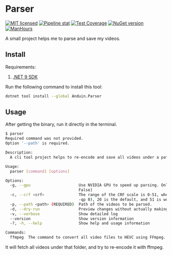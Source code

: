# Parser

[![MIT licensed](https://img.shields.io/badge/license-MIT-blue.svg)](https://gitlab.aiursoft.com/anduin/parser/-/blob/master/LICENSE)
[![Pipeline stat](https://gitlab.aiursoft.com/anduin/parser/badges/master/pipeline.svg)](https://gitlab.aiursoft.com/anduin/parser/-/pipelines)
[![Test Coverage](https://gitlab.aiursoft.com/anduin/parser/badges/master/coverage.svg)](https://gitlab.aiursoft.com/anduin/parser/-/pipelines)
[![NuGet version](https://img.shields.io/nuget/v/Anduin.Parser.svg)](https://www.nuget.org/packages/Anduin.Parser/)
[![ManHours](https://manhours.aiursoft.com/r/gitlab.aiursoft.com/anduin/parser.svg)](https://gitlab.aiursoft.com/anduin/parser/-/commits/master?ref_type=heads)

A small project helps me to parse and save my videos.

## Install

Requirements:

1. [.NET 9 SDK](http://dot.net/)

Run the following command to install this tool:

```bash
dotnet tool install --global Anduin.Parser
```

## Usage

After getting the binary, run it directly in the terminal.

```bash
$ parser
Required command was not provided.
Option '--path' is required.

Description:
  A cli tool project helps to re-encode and save all videos under a path.

Usage:
  parser [command] [options]

Options:
  -g, --gpu                     Use NVIDIA GPU to speed up parsing. Only if you have an NVIDIA GPU attached. [default:
                                False]
  -c, --crf <crf>               The range of the CRF scale is 0-51, where 0 is lossless (for 8 bit only, for 10 bit use
                                -qp 0), 20 is the default, and 51 is worst quality possible. [default: 20]
  -p, --path <path> (REQUIRED)  Path of the videos to be parsed.
  -d, --dry-run                 Preview changes without actually making them
  -v, --verbose                 Show detailed log
  --version                     Show version information
  -?, -h, --help                Show help and usage information

Commands:
  ffmpeg  The command to convert all video files to HEVC using FFmpeg.
```

It will fetch all videos under that folder, and try to re-encode it with ffmpeg.
